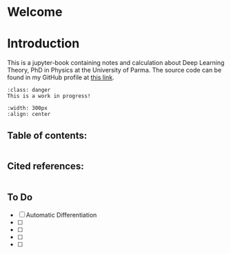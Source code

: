 # Welcome

# Introduction

This is a jupyter-book containing notes and calculation about Deep Learning Theory, PhD in Physics at the University of Parma.
The source code can be found in my GitHub profile at [this link](https://github.com/vincenzozimb/DeepLearningTheory.git).

```{admonition} Warning
:class: danger
This is a work in progress!
```

```{image} ../images/Calculation.jpg
:width: 300px
:align: center
```

## Table of contents:

```{tableofcontents}
```

## Cited references:
```{bibliography}
```

## To Do

- [ ] Automatic Differentiation 
- [ ]
- [ ]
- [ ] 
- [ ]
